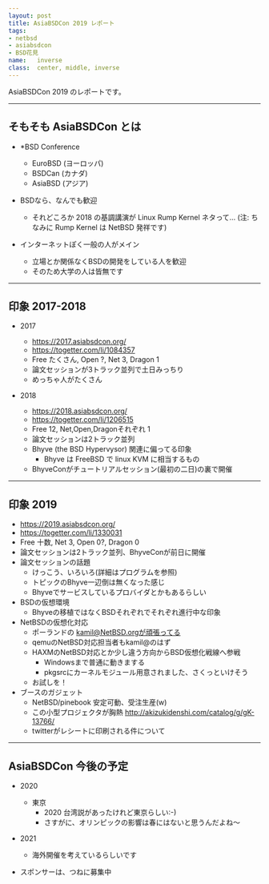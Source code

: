```yaml
---
layout: post
title: AsiaBSDCon 2019 レポート
tags:
- netbsd
- asiabsdcon
- BSD花見
name:   inverse
class:  center, middle, inverse
---
```


AsiaBSDCon 2019 のレポートです。

---
## そもそも AsiaBSDCon とは

- *BSD Conference
    - EuroBSD  (ヨーロッパ)
    - BSDCan   (カナダ)
    - AsiaBSD  (アジア)

- BSDなら、なんでも歓迎
    - それどころか 2018 の基調講演が Linux Rump Kernel ネタって...
      (注: ちなみに Rump Kernel は NetBSD 発祥です)

- インターネットぽく一般の人がメイン
    - 立場とか関係なくBSDの開発をしている人を歓迎
    - そのため大学の人は皆無です


---
## 印象 2017-2018

- 2017
    - https://2017.asiabsdcon.org/
    - https://togetter.com/li/1084357
    - Free たくさん, Open ?, Net 3, Dragon 1
    - 論文セッションが3トラック並列で土日みっちり
    - めっちゃ人がたくさん

- 2018
    - https://2018.asiabsdcon.org/
    - https://togetter.com/li/1206515
    - Free 12, Net,Open,Dragonそれぞれ 1
    - 論文セッションは2トラック並列
    - Bhyve (the BSD Hypervysor) 関連に偏ってる印象
        - Bhyve は FreeBSD で linux KVM に相当するもの
    - BhyveConがチュートリアルセッション(最初の二日)の裏で開催

---
## 印象 2019

- https://2019.asiabsdcon.org/
- https://togetter.com/li/1330031
- Free 十数, Net 3, Open 0?, Dragon 0
- 論文セッションは2トラック並列、BhyveConが前日に開催
- 論文セッションの話題 
   - けっこう、いろいろ(詳細はプログラムを参照)
   - トピックのBhyve一辺倒は無くなった感じ
   - Bhyveでサービスしているプロバイダとかもあるらしい
- BSDの仮想環境
    - Bhyveの移植ではなくBSDそれぞれでそれぞれ進行中な印象
- NetBSDの仮想化対応
    - ポーランドの kamil@NetBSD.orgが頑張ってる
    - qemuのNetBSD対応担当者もkamil@のはず
    - HAXMのNetBSD対応とか少し違う方向からBSD仮想化戦線へ参戦
        - Windowsまで普通に動きまする
        - pkgsrcにカーネルモジュール用意されました、さくっといけそう
	- お試しを！
- ブースのガジェット
    - NetBSD/pinebook 安定可動、受注生産(w)
    - この小型プロジェクタが胸熱
    http://akizukidenshi.com/catalog/g/gK-13766/
    - twitterがレシートに印刷される件について

---
## AsiaBSDCon 今後の予定

- 2020
    - 東京
        - 2020 台湾説があったけれど東京らしい:-)
        - さすがに、オリンピックの影響は春にはないと思うんだよね〜

- 2021
    - 海外開催を考えているらしいです

- スポンサーは、つねに募集中
